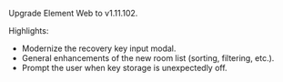 Upgrade Element Web to v1.11.102.

Highlights:
- Modernize the recovery key input modal.
- General enhancements of the new room list (sorting, filtering, etc.).
- Prompt the user when key storage is unexpectedly off.
